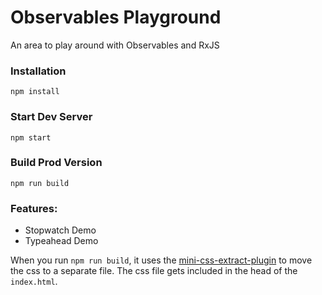 # Observables Playground
An area to play around with Observables and RxJS

### Installation

```
npm install
```

### Start Dev Server

```
npm start
```

### Build Prod Version

```
npm run build
```

### Features:

* Stopwatch Demo
* Typeahead Demo

When you run `npm run build`, it uses the [mini-css-extract-plugin](https://github.com/webpack-contrib/mini-css-extract-plugin) to move the css to a separate file. The css file gets included in the head of the `index.html`.
